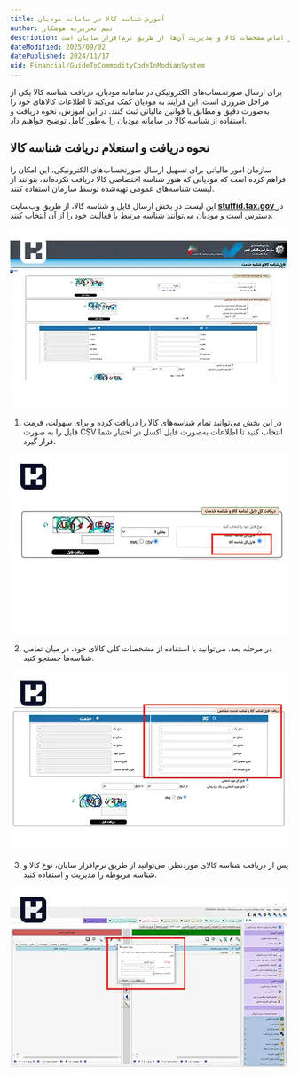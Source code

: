 ```yaml
---
title: آموزش شناسه کالا در سامانه مودیان 
author: تیم تحریریه هوشکار
description: این راهنما نحوه دریافت و استفاده از شناسه کالا در سامانه مودیان را توضیح می‌دهد. شامل فرآیند دریافت شناسه‌ها از لیست عمومی، جستجو بر اساس مشخصات کالا و مدیریت آن‌ها از طریق نرم‌افزار سایان است.
dateModified: 2025/09/02
datePublished: 2024/11/17
uid: Financial/GuideToCommodityCodeInModianSystem
---
```


برای ارسال صورتحساب‌های الکترونیکی در سامانه مودیان، دریافت شناسه کالا یکی از مراحل ضروری است. این فرایند به مودیان کمک می‌کند تا اطلاعات کالاهای خود را به‌صورت دقیق و مطابق با قوانین مالیاتی ثبت کنند. در این آموزش، نحوه دریافت و استفاده از شناسه کالا در سامانه مودیان را به‌طور کامل توضیح خواهیم داد.

## نحوه دریافت و استعلام دریافت شناسه کالا

سازمان امور مالیاتی برای تسهیل ارسال صورتحساب‌های الکترونیکی، این امکان را فراهم کرده است که مودیانی که هنوز شناسه اختصاصی کالا دریافت نکرده‌اند، بتوانند از لیست شناسه‌های عمومی تهیه‌شده توسط سازمان استفاده کنند. 

این لیست در بخش ارسال فایل و شناسه کالا، از طریق وب‌سایت **<a href="https://stuffid.tax.gov.ir/" target="_blank">stuffid.tax.gov
</a>** در دسترس است و مودیان می‌توانند شناسه مرتبط با فعالیت خود را از آن انتخاب کنند.

![آموزش دریافت شناسه عمومی کالا](./Images/CommodityCodeInModianSystem-01.webp)

1.	در این بخش می‌توانید تمام شناسه‌های کالا را دریافت کرده و برای سهولت، فرمت فایل را به صورت CSV انتخاب کنید تا اطلاعات به‌صورت فایل اکسل در اختیار شما قرار گیرد. 

![گزینه فایل کل شناسه کالا را انتخاب کنید](./Images/CommodityCodeInModianSystem-02.webp)

2.	در مرحله بعد، می‌توانید با استفاده از مشخصات کلی کالای خود، در میان تمامی شناسه‌ها جستجو کنید.
 
![تمامی شناسه ها را جستجو کنید](./Images/CommodityCodeInModianSystem-03.webp)

3.	پس از دریافت شناسه کالای موردنظر، می‌توانید از طریق نرم‌افزار سایان، نوع کالا و شناسه مربوطه را مدیریت و استفاده کنید.
 
![شناسه کالا را در نرم افزار سایان وارد کنید](./Images/CommodityCodeInModianSystem-04.webp)